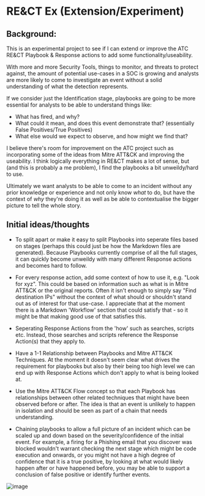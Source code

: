 # RE&CT Ex (Extension/Experiment)

## Background:

This is an experimental project to see if I can extend or improve the ATC RE&CT Playbook & Response actions to add some functionality/useability.

With more and more Security Tools, things to monitor, and threats to protect against, the amount of potential use-cases in a SOC is growing and analysts are more likely to come to investigate an event without a solid understanding of what the detection represents.

If we consider just the Identification stage, playbooks are going to be more essential for analysts to be able to understand things like:

- What has fired, and why? 
- What could it mean, and does this event demonstrate that? (essentially False Positives/True Positives)
- What else would we expect to observe, and how might we find that?

I believe there's room for improvement on the ATC project such as incorporating some of the ideas from Mitre ATT&CK and improving the useability. I think logically everything in RE&CT makes a lot of sense, but (and this is probably a me problem), I find the playbooks a bit unweildy/hard to use. 

Ultimately we want analysts to be able to come to an incident without any prior knowledge or experience and not only know *what* to do, but have the context of *why* they're doing it as well as be able to contextualise the bigger picture to tell the whole story.


## Initial ideas/thoughts


- To split apart or make it easy to split Playbooks into seperate files based on stages (perhaps this could just be how the Markdown files are generated). Because Playbooks currently comprise of all the full stages, it can quickly become unweildy with many different Response actions and becomes hard to follow.

- For every response action, add some context of how to use it, e.g. "Look for xyz". This could be based on information such as what is in Mitre ATT&CK or the original reports. Often it isn't enough to simply say "Find destination IPs" without the context of what should or shouldn't stand out as of interest for that use-case. I appreciate that at the moment there is a Markdown 'Workflow' section that could satisfy that - so it might be that making good use of that satisfies this.

- Seperating Response Actions from the 'how' such as searches, scripts etc. Instead, those searches and scripts reference the Response Action(s) that they apply to.

- Have a 1-1 Relationship between Playbooks and Mitre ATT&CK Techniques. At the moment it doesn't seem clear what drives the requirement for playbooks but also by their being too high level we can end up with Response Actions which don't apply to what is being looked at.

- Use the Mitre ATT&CK Flow concept so that each Playbook has relationships between other related techniques that might have been observed before or after. The idea is that an event is unlikely to happen in isolation and should be seen as part of a chain that needs understanding. 

- Chaining playbooks to allow a full picture of an incident which can be scaled up and down based on the severity/confidence of the initial event. 
For example, a firing for a Phishing email that you discover was blocked wouldn't warrant checking the next stage which might be code execution and onwards, or you might not have a high degree of confidence that it is a true positive, by looking at what would likely happen after or have happened before, you may be able to support a conclusion of false positive or identify further events.


![image](https://user-images.githubusercontent.com/6506886/223656230-7a9c7234-64f5-4ef7-8df7-d209728f4eab.png)

